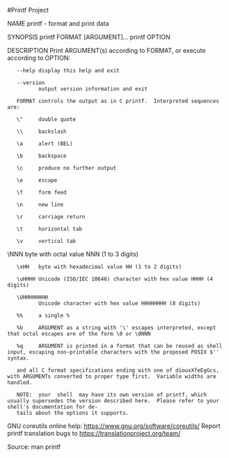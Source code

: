 #Printf Project 

NAME
       printf - format and print data

SYNOPSIS
       printf FORMAT [ARGUMENT]...
       printf OPTION

DESCRIPTION
       Print ARGUMENT(s) according to FORMAT, or execute according to OPTION:

       --help display this help and exit

       --version
              output version information and exit

       FORMAT controls the output as in C printf.  Interpreted sequences are:

       \"     double quote

       \\     backslash

       \a     alert (BEL)

       \b     backspace

       \c     produce no further output

       \e     escape

       \f     form feed

       \n     new line

       \r     carriage return

       \t     horizontal tab

       \v     vertical tab
\NNN   byte with octal value NNN (1 to 3 digits)

       \xHH   byte with hexadecimal value HH (1 to 2 digits)

       \uHHHH Unicode (ISO/IEC 10646) character with hex value HHHH (4 digits)

       \UHHHHHHHH
              Unicode character with hex value HHHHHHHH (8 digits)

       %%     a single %

       %b     ARGUMENT as a string with '\' escapes interpreted, except that octal escapes are of the form \0 or \0NNN

       %q     ARGUMENT is printed in a format that can be reused as shell input, escaping non-printable characters with the proposed POSIX $'' syntax.

       and all C format specifications ending with one of diouxXfeEgGcs, with ARGUMENTs converted to proper type first.  Variable widths are handled.

       NOTE:  your  shell  may have its own version of printf, which usually supersedes the version described here.  Please refer to your shell's documentation for de‐
       tails about the options it supports.
GNU coreutils online help: <https://www.gnu.org/software/coreutils/>
       Report printf translation bugs to https://translationproject.org/team/

Source: man printf


